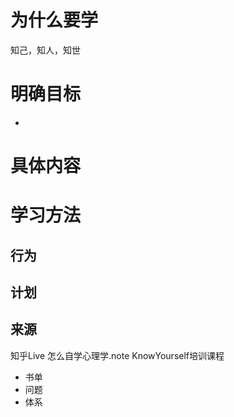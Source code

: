 [time]:<20180903>

# 为什么要学
知己，知人，知世
# 明确目标
- 
# 具体内容

# 学习方法
## 行为
## 计划
## 来源
知乎Live
怎么自学心理学.note
KnowYourself培训课程
- 书单
- 问题
- 体系